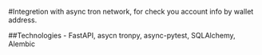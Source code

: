 #Integretion with async tron network, for check you account info by wallet address.

##Technologies - FastAPI, asycn tronpy, async-pytest, SQLAlchemy, Alembic
